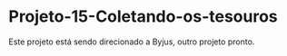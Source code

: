 # Projeto-15-Coletando-os-tesouros
Este projeto está sendo direcionado a Byjus, outro projeto pronto.
